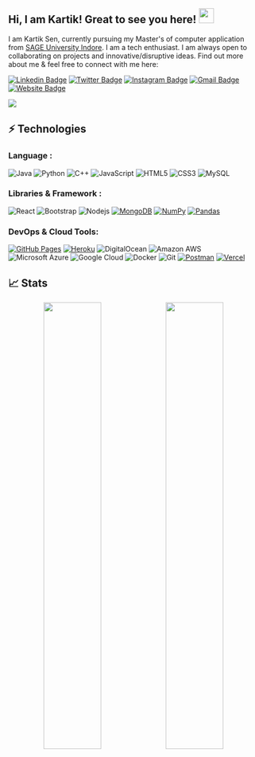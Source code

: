 ## Hi, I am Kartik! Great to see you here! <img src="https://raw.githubusercontent.com/aemmadi/aemmadi/master/wave.gif" width="30px">

I am Kartik Sen, currently pursuing my Master's of computer application from [SAGE University Indore](https://sageuniversity.in/). I am a tech enthusiast. I am always open to collaborating on projects and innovative/disruptive ideas. Find out more about me & feel free to connect with me here:

[![Linkedin Badge](https://img.shields.io/badge/-kartiksen-blue?style=flat-square&logo=Linkedin&logoColor=white&link=https://www.linkedin.com/in/kaiwalyakoparkar/)](https://www.linkedin.com/in/kartik-sen-22300a137/)
[![Twitter Badge](https://img.shields.io/twitter/url?style=social&url=https%3A%2F%2Ftwitter.com%2Fimkartiksen)](https://twitter.com/imkartiksen)
[![Instagram Badge](https://img.shields.io/badge/-mr_kartikey-purple?style=flat-square&logo=instagram&logoColor=white&link=https://instagram.com/kaiwalya.koparkar/)](https://www.instagram.com/mr_kartikey/)
[![Gmail Badge](https://img.shields.io/badge/-karthiksen10@gmail.com-c14438?style=flat-square&logo=Gmail&logoColor=white&link=mailto:karthiksen10@gmail.com)](mailto:karthiksen10@gmail.com)
[![Website Badge](https://img.shields.io/badge/-Portfolio-black?style=flat-square&logo=Wordpress&logoColor=white&link=https://kaiwalyakoparkar.github.io/)](https://codeportable.blogspot.com/)


<img src="https://activity-graph.herokuapp.com/graph?username=ksen21&bg_color=0f2d3d&color=1cadfb&line=1cadfb&point=1cadfb&area=true&hide_border=true">

## ⚡ Technologies

### Language :
![Java](https://img.shields.io/badge/-solidity-E34A86?style=flat-square&logo=solidity)
![Python](https://img.shields.io/badge/-Python-black?style=flat-square&logo=Python)
![C++](https://img.shields.io/badge/-C++-00599C?style=flat-square&logo=c)
![JavaScript](https://img.shields.io/badge/-JavaScript-black?style=flat-square&logo=javascript)
![HTML5](https://img.shields.io/badge/-HTML5-E34F26?style=flat-square&logo=html5&logoColor=white)
![CSS3](https://img.shields.io/badge/-CSS3-1572B6?style=flat-square&logo=css3)
![MySQL](https://img.shields.io/badge/-MySQL-black?style=flat-square&logo=mysql)

### Libraries & Framework :

![React](https://img.shields.io/badge/-React-black?style=flat-square&logo=react)
![Bootstrap](https://img.shields.io/badge/-Bootstrap-563D7C?style=flat-square&logo=bootstrap)
![Nodejs](https://img.shields.io/badge/-Nodejs-black?style=flat-square&logo=Node.js)
<a href="#"><img alt="MongoDB" src ="https://img.shields.io/badge/MongoDB-%234ea94b.svg?logo=mongodb&logoColor=white"></a>
<a href="#"><img alt="NumPy" src="https://img.shields.io/badge/Numpy%20-%23013243.svg?logo=numpy&logoColor=white"></a>
<a href="#"><img alt="Pandas" src="https://img.shields.io/badge/Pandas%20-%23150458.svg?logo=pandas&logoColor=white"></a>

### DevOps & Cloud Tools:

<a href="#"><img alt="GitHub Pages" src="https://img.shields.io/badge/GitHub%20Pages-%23327FC7.svg?logo=github&logoColor=white"></a>
<a href="#"><img alt="Heroku" src="https://img.shields.io/badge/Heroku%20-%23430098.svg?logo=heroku&logoColor=white"></a>
![DigitalOcean](https://img.shields.io/badge/-Digital%20Ocean-darkblue?style=flat-square&logo=digitalocean)
![Amazon AWS](https://img.shields.io/badge/Amazon%20AWS-232F3E?style=flat-square&logo=amazon-aws)
![Microsoft Azure](https://img.shields.io/badge/Microsoft%20Azure-232F7E?style=flat-square&logo=microsoft-azure)
![Google Cloud](https://img.shields.io/badge/Google%20Cloud-black?style=flat-square&logo=google-cloud)
![Docker](https://img.shields.io/badge/-Docker-black?style=flat-square&logo=docker)
![Git](https://img.shields.io/badge/-Git-black?style=flat-square&logo=git)
<a href="#"><img alt="Postman" src="https://img.shields.io/badge/Postman-FF6C37?logo=postman&logoColor=white"></a>
<a href="#"><img alt="Vercel" src="https://img.shields.io/badge/Vercel%20-%23000000.svg?logo=vercel&logoColor=white"></a>


## 📈 Stats
<p align="center">
	
  <img width="48%" src="https://github-readme-stats.vercel.app/api?username=ksen21&show_icons=true&theme=tokyonight" />
  <img width="48%" src="https://github-readme-streak-stats.herokuapp.com/?user=ksen21&theme=tokyonight" />
</p>
